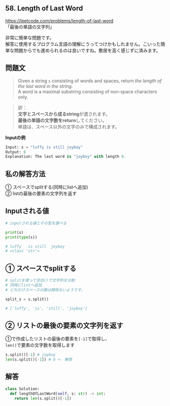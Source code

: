 ## 58. Length of Last Word
https://leetcode.com/problems/length-of-last-word   
「最後の単語の文字列」  

非常に簡単な問題です。   
解答に使用するプログラム言語の理解にうってつけかもしれません。こいった簡単な問題からでも進められるのは良いですね。敷居を高く感じずに済みます。

## 問題文
> Given a string `s` consisting of words and spaces, return *the length of the last word in the string.*  
A word is a maximal substring consisting of non-space characters only.

> 訳：   
**文字とスペースから成るstring**が渡されます。  
**最後の単語の文字数をreturn**してください。  
単語は、スペース以外の文字のみで構成されます。

**Inputの例**
```py
Input: s = "luffy is still joyboy"
Output: 6
Explanation: The last word is "joyboy" with length 6.
```
## 私の解答方法
① スペースでsplitする(同時にlistへ追加)     
② listの最後の要素の文字列を返す    

## Inputされる値
```py
# inputされる値とその型を調べる

print(s)
print(type(s))

# luffy   is still  joyboy
# <class 'str'>
```
## ① スペースでsplitする
```py
# splitを使って空白()で文字列を分割　　
# 同時にlistへ追加   
# どれだけスペースの数は関係ないようです。

split_s = s.split()

# ['luffy', 'is', 'still', 'joyboy']
```

## ② リストの最後の要素の文字列を返す
①で作成したリストの最後の要素を`[-1]`で取得し、   
`len()`で要素の文字数を取得します
```py
s.split()[-1] # joyboy
len(s.split()[-1]) # 6 <- 解答
```

## 解答
```py
class Solution:
  def lengthOfLastWord(self, s: str) -> int:
    return len(s.split()[-1])
```